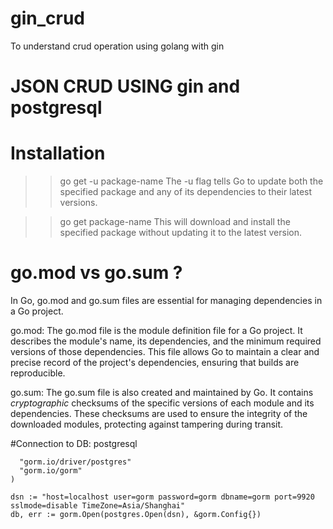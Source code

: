 # gin_crud
To understand crud operation using golang with gin 
# JSON CRUD USING gin and postgresql



# Installation 
>> go get -u package-name
The -u flag tells Go to update both the specified package and any of its dependencies to their latest versions.


>> go get package-name
This will download and install the specified package without updating it to the latest version.


# go.mod vs go.sum ?
In Go, go.mod and go.sum files are essential for managing dependencies in a Go project.

go.mod: The go.mod file is the module definition file for a Go project. It describes the module's name, its dependencies, and the minimum required versions of those dependencies. This file allows Go to maintain a clear and precise record of the project's dependencies, ensuring that builds are reproducible.

go.sum: The go.sum file is also created and maintained by Go. It contains *cryptographic* checksums of the specific versions of each module and its dependencies. These checksums are used to ensure the integrity of the downloaded modules, protecting against tampering during transit.


#Connection to DB: postgresql
```import (
  "gorm.io/driver/postgres"
  "gorm.io/gorm"
)

dsn := "host=localhost user=gorm password=gorm dbname=gorm port=9920 sslmode=disable TimeZone=Asia/Shanghai"
db, err := gorm.Open(postgres.Open(dsn), &gorm.Config{})
```
